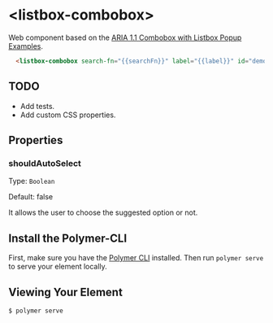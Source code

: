# \<listbox-combobox\>

Web component based on the [ARIA 1.1 Combobox with Listbox Popup Examples](https://www.w3.org/TR/wai-aria-practices/examples/combobox/aria1.1pattern/listbox-combo.html).

```html
  <listbox-combobox search-fn="{{searchFn}}" label="{{label}}" id="demo1" should-auto-select></listbox-combobox>
```

## TODO

+ Add tests.
+ Add custom CSS properties.

## Properties

### shouldAutoSelect
Type: `Boolean`

Default: false

It allows the user to choose the suggested option or not.

## Install the Polymer-CLI

First, make sure you have the [Polymer CLI](https://www.npmjs.com/package/polymer-cli) installed. Then run `polymer serve` to serve your element locally.

## Viewing Your Element

```
$ polymer serve
```